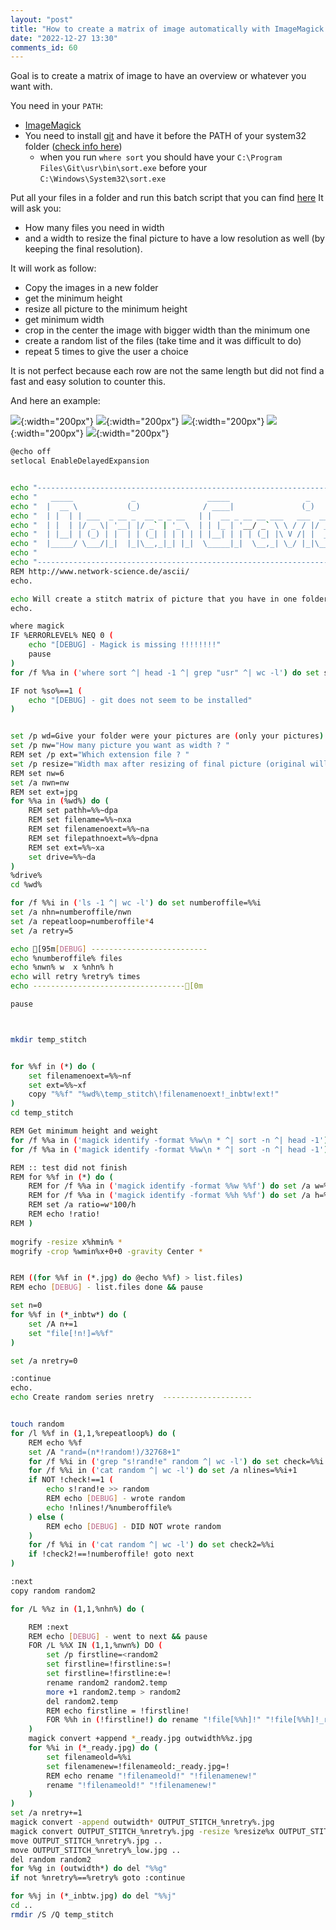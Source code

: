 ```yaml
--- 
layout: "post" 
title: "How to create a matrix of image automatically with ImageMagick even from different sizes" 
date: "2022-12-27 13:30" 
comments_id: 60 
--- 
```


Goal is to create a matrix of image to have an overview or whatever you want with.

You need in your `PATH`:

- [ImageMagick](https://imagemagick.org/)
- You need to install [git](https://git-scm.com/) and have it before the PATH of your system32 folder ([check info here](https://stackoverflow.com/a/74927930/2444948))
	- when you run `where sort` you should have your `C:\Program Files\Git\usr\bin\sort.exe` before your `C:\Windows\System32\sort.exe`
	
Put all your files in a folder and run this batch script that you can find [here](/files/Batch/Magick/MAGICK_Stitch_photo_all_together.bat)
It will ask you:

- How many files you need in width
- and a width to resize the final picture to have a low resolution as well (by keeping the final resolution).

It will work as follow:

- Copy the images in a new folder
- get the minimum height
- resize all picture to the minimum height
- get minimum width
- crop in the center the image with bigger width than the minimum one
- create a random list of the files (take time and it was difficult to do)
- repeat 5 times to give the user a choice

It is not perfect because each row are not the same length but did not find a fast and easy solution to counter this.

And here an example:

![](/files/posts/2022/OUTPUT_STITCH_0_low.jpg){:width="200px"}
![](/files/posts/2022/OUTPUT_STITCH_2_low.jpg){:width="200px"}
![](/files/posts/2022/OUTPUT_STITCH_3_low.jpg){:width="200px"}
![](/files/posts/2022/OUTPUT_STITCH_4_low.jpg){:width="200px"}
![](/files/posts/2022/OUTPUT_STITCH_5_low.jpg){:width="200px"}





```sh 
@echo off
setlocal EnableDelayedExpansion


echo "--------------------------------------------------------------------------------"
echo "   _____             _                _____                 _                   "
echo "  |  __ \           (_)              / ____|               (_)                  "
echo "  | |  | | ___  _ __ _  __ _ _ __   | |  __ _ __ __ ___   ___  ___ _ __         "
echo "  | |  | |/ _ \| '__| |/ _` | '_ \  | | |_ | '__/ _` \ \ / / |/ _ \ '__|        "
echo "  | |__| | (_) | |  | | (_| | | | | | |__| | | | (_| |\ V /| |  __/ |           "
echo "  |_____/ \___/|_|  |_|\__,_|_| |_|  \_____|_|  \__,_| \_/ |_|\___|_|           "
echo "                                                                                "
echo "--------------------------------------------------------------------------------"
REM http://www.network-science.de/ascii/
echo.

echo Will create a stitch matrix of picture that you have in one folder. 
echo.

where magick
IF %ERRORLEVEL% NEQ 0 (
	echo "[DEBUG] - Magick is missing !!!!!!!!"
	pause
)
for /f %%a in ('where sort ^| head -1 ^| grep "usr" ^| wc -l') do set so=%%a

IF not %so%==1 (
	echo "[DEBUG] - git does not seem to be installed"
)


set /p wd=Give your folder were your pictures are (only your pictures): 
set /p nw="How many picture you want as width ? "
REM set /p ext="Which extension file ? "
set /p resize="Width max after resizing of final picture (original will be kept) ? "
REM set nw=6
set /a nwn=nw
REM set ext=jpg
for %%a in (%wd%) do (
	REM set pathh=%%~dpa
	REM set filename=%%~nxa
	REM set filenamenoext=%%~na
	REM set filepathnoext=%%~dpna
	REM set ext=%%~xa
	set drive=%%~da
)  
%drive%
cd %wd%

for /f %%i in ('ls -1 ^| wc -l') do set numberoffile=%%i
set /a nhn=numberoffile/nwn
set /a repeatloop=numberoffile*4
set /a retry=5

echo [95m[DEBUG] --------------------------
echo %numberoffile% files
echo %nwn% w  x %nhn% h
echo will retry %retry% times
echo ----------------------------------[0m

pause



mkdir temp_stitch


for %%f in (*) do (
	set filenamenoext=%%~nf
	set ext=%%~xf
	copy "%%f" "%wd%\temp_stitch\!filenamenoext!_inbtw!ext!"
)
cd temp_stitch

REM Get minimum height and weight
for /f %%a in ('magick identify -format %%w\n * ^| sort -n ^| head -1') do set /a wmin=%%a
for /f %%a in ('magick identify -format %%w\n * ^| sort -n ^| head -1') do set /a hmin=%%a

REM :: test did not finish
REM for %%f in (*) do (
	REM for /f %%a in ('magick identify -format %%w %%f') do set /a w=%%a
	REM for /f %%a in ('magick identify -format %%h %%f') do set /a h=%%a
	REM set /a ratio=w*100/h
	REM echo !ratio!
REM )
	
mogrify -resize x%hmin% *
mogrify -crop %wmin%x+0+0 -gravity Center *


REM ((for %%f in (*.jpg) do @echo %%f) > list.files)
REM echo [DEBUG] - list.files done && pause

set n=0
for %%f in (*_inbtw*) do (
	set /A n+=1
	set "file[!n!]=%%f"
)

set /a nretry=0

:continue
echo.
echo Create random series nretry  --------------------


touch random
for /l %%f in (1,1,%repeatloop%) do (
	REM echo %%f
	set /A "rand=(n*!random!)/32768+1"
	for /f %%i in ('grep "s!rand!e" random ^| wc -l') do set check=%%i
	for /f %%i in ('cat random ^| wc -l') do set /a nlines=%%i+1
	if NOT !check!==1 (
		echo s!rand!e >> random
		REM echo [DEBUG] - wrote random
		echo !nlines!/%numberoffile%
	) else (
		REM echo [DEBUG] - DID NOT wrote random
	)
	for /f %%i in ('cat random ^| wc -l') do set check2=%%i
	if !check2!==!numberoffile! goto next
)

:next
copy random random2

for /L %%z in (1,1,%nhn%) do (

	REM :next
	REM echo [DEBUG] - went to next && pause
	FOR /L %%X IN (1,1,%nwn%) DO (
		set /p firstline=<random2
		set firstline=!firstline:s=!
		set firstline=!firstline:e=!
		rename random2 random2.temp
		more +1 random2.temp > random2
		del random2.temp
		REM echo firstline = !firstline!
		FOR %%h in (!firstline!) do rename "!file[%%h]!" "!file[%%h]!_ready.jpg"
	)
	magick convert +append *_ready.jpg outwidth%%z.jpg
	for %%i in (*_ready.jpg) do (
		set filenameold=%%i
		set filenamenew=!filenameold:_ready.jpg=!
		REM echo rename "!filenameold!" "!filenamenew!"
		rename "!filenameold!" "!filenamenew!"
	)
)
set /a nretry+=1
magick convert -append outwidth* OUTPUT_STITCH_%nretry%.jpg
magick convert OUTPUT_STITCH_%nretry%.jpg -resize %resize%x OUTPUT_STITCH_%nretry%_low.jpg
move OUTPUT_STITCH_%nretry%.jpg ..
move OUTPUT_STITCH_%nretry%_low.jpg ..
del random random2
for %%g in (outwidth*) do del "%%g"
if not %nretry%==%retry% goto :continue

for %%j in (*_inbtw.jpg) do del "%%j"
cd ..
rmdir /S /Q temp_stitch


```

